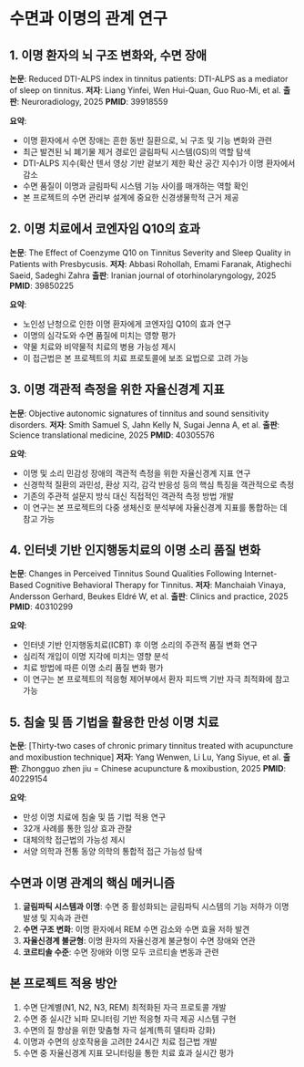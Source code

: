 # 수면과 이명의 관계 연구

## 1. 이명 환자의 뇌 구조 변화와, 수면 장애

**논문**: Reduced DTI-ALPS index in tinnitus patients: DTI-ALPS as a mediator of sleep on tinnitus.
**저자**: Liang Yinfei, Wen Hui-Quan, Guo Ruo-Mi, et al.
**출판**: Neuroradiology, 2025
**PMID**: 39918559

**요약**:
- 이명 환자에서 수면 장애는 흔한 동반 질환으로, 뇌 구조 및 기능 변화와 관련
- 최근 발견된 뇌 폐기물 제거 경로인 글림파틱 시스템(GS)의 역할 탐색
- DTI-ALPS 지수(확산 텐서 영상 기반 겉보기 제한 확산 공간 지수)가 이명 환자에서 감소
- 수면 품질이 이명과 글림파틱 시스템 기능 사이를 매개하는 역할 확인
- 본 프로젝트의 수면 관리부 설계에 중요한 신경생물학적 근거 제공

## 2. 이명 치료에서 코엔자임 Q10의 효과

**논문**: The Effect of Coenzyme Q10 on Tinnitus Severity and Sleep Quality in Patients with Presbycusis.
**저자**: Abbasi Rohollah, Emami Faranak, Atighechi Saeid, Sadeghi Zahra
**출판**: Iranian journal of otorhinolaryngology, 2025
**PMID**: 39850225

**요약**:
- 노인성 난청으로 인한 이명 환자에게 코엔자임 Q10의 효과 연구
- 이명의 심각도와 수면 품질에 미치는 영향 평가
- 약물 치료와 비약물적 치료의 병용 가능성 제시
- 이 접근법은 본 프로젝트의 치료 프로토콜에 보조 요법으로 고려 가능

## 3. 이명 객관적 측정을 위한 자율신경계 지표

**논문**: Objective autonomic signatures of tinnitus and sound sensitivity disorders.
**저자**: Smith Samuel S, Jahn Kelly N, Sugai Jenna A, et al.
**출판**: Science translational medicine, 2025
**PMID**: 40305576

**요약**:
- 이명 및 소리 민감성 장애의 객관적 측정을 위한 자율신경계 지표 연구
- 신경학적 질환의 과민성, 환상 지각, 감각 반응성 등의 핵심 특징을 객관적으로 측정
- 기존의 주관적 설문지 방식 대신 직접적인 객관적 측정 방법 개발
- 이 연구는 본 프로젝트의 다중 생체신호 분석부에 자율신경계 지표를 통합하는 데 참고 가능

## 4. 인터넷 기반 인지행동치료의 이명 소리 품질 변화

**논문**: Changes in Perceived Tinnitus Sound Qualities Following Internet-Based Cognitive Behavioral Therapy for Tinnitus.
**저자**: Manchaiah Vinaya, Andersson Gerhard, Beukes Eldré W, et al.
**출판**: Clinics and practice, 2025
**PMID**: 40310299

**요약**:
- 인터넷 기반 인지행동치료(ICBT) 후 이명 소리의 주관적 품질 변화 연구
- 심리적 개입이 이명 지각에 미치는 영향 분석
- 치료 방법에 따른 이명 소리 품질 변화 평가
- 이 연구는 본 프로젝트의 적응형 제어부에서 환자 피드백 기반 자극 최적화에 참고 가능

## 5. 침술 및 뜸 기법을 활용한 만성 이명 치료

**논문**: [Thirty-two cases of chronic primary tinnitus treated with acupuncture and moxibustion technique]
**저자**: Yang Wenwen, Li Lu, Yang Siyue, et al.
**출판**: Zhongguo zhen jiu = Chinese acupuncture & moxibustion, 2025
**PMID**: 40229154

**요약**:
- 만성 이명 치료에 침술 및 뜸 기법 적용 연구
- 32개 사례를 통한 임상 효과 관찰
- 대체의학 접근법의 가능성 제시
- 서양 의학과 전통 동양 의학의 통합적 접근 가능성 탐색

## 수면과 이명 관계의 핵심 메커니즘

1. **글림파틱 시스템과 이명**: 수면 중 활성화되는 글림파틱 시스템의 기능 저하가 이명 발생 및 지속과 관련
2. **수면 구조 변화**: 이명 환자에서 REM 수면 감소와 수면 효율 저하 발견
3. **자율신경계 불균형**: 이명 환자의 자율신경계 불균형이 수면 장애와 연관
4. **코르티솔 수준**: 수면 장애와 이명 모두 코르티솔 변동과 관련

## 본 프로젝트 적용 방안

1. 수면 단계별(N1, N2, N3, REM) 최적화된 자극 프로토콜 개발
2. 수면 중 실시간 뇌파 모니터링 기반 적응형 자극 제공 시스템 구현
3. 수면의 질 향상을 위한 맞춤형 자극 설계(특히 델타파 강화)
4. 이명과 수면의 상호작용을 고려한 24시간 치료 접근법 개발
5. 수면 중 자율신경계 지표 모니터링을 통한 치료 효과 실시간 평가
